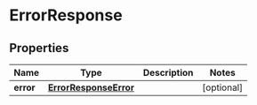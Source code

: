 

# ErrorResponse


## Properties

| Name | Type | Description | Notes |
|------------ | ------------- | ------------- | -------------|
|**error** | [**ErrorResponseError**](ErrorResponseError.md) |  |  [optional] |



